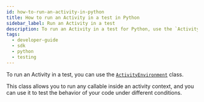 ```yaml
---
id: how-to-run-an-activity-in-python
title: How to run an Activity in a test in Python
sidebar_label: Run an Activity in a test
description: To run an Activity in a test for Python, use the `ActivityEnvironment` class.
tags:
  - developer-guide
  - sdk
  - python
  - testing
---
```


To run an Activity in a test, you can use the [`ActivityEnvironment`](https://python.temporal.io/temporalio.testing.ActivityEnvironment.html) class.

This class allows you to run any callable inside an activity context, and you can use it to test the behavior of your code under different conditions.
